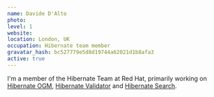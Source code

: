 ```yaml
---
name: Davide D'Alto
photo:
level: 1
website:
location: London, UK
occupation: Hibernate team member
gravatar_hash: bc527779e5d8d19744a62021d1b8afa3
active: true
---
```

I'm a member of the Hibernate Team at Red Hat, primarily working on
[Hibernate OGM](https://hibernate.org/ogm/),
[Hibernate Validator](https://hibernate.org/validator/) and
[Hibernate Search](https://hibernate.org/Search/).
